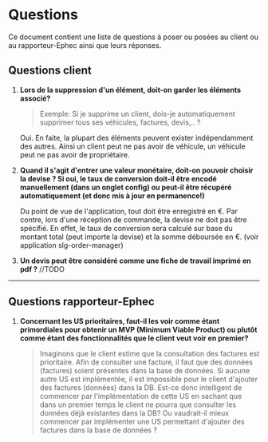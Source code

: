 # Questions 

Ce document contient une liste de questions à poser ou posées au client ou au rapporteur-Ephec ainsi que leurs réponses. 

## Questions client

1. **Lors de la suppression d'un élément, doit-on garder les éléments associé?** 
   > Exemple: Si je supprime un client, dois-je automatiquement supprimer tous ses véhicules, factures, devis,.. ?

   Oui. En faite, la plupart des éléments peuvent exister indépendamment des autres.
   Ainsi un client peut ne pas avoir de véhicule, un véhicule peut ne pas avoir de propriétaire.

2. **Quand il s'agit d'entrer une valeur monétaire, doit-on pouvoir choisir la devise ? Si oui, le taux de conversion doit-il être encodé manuellement (dans un onglet config) ou peut-il être récupéré automatiquement (et donc mis à jour en permanence!)**

   Du point de vue de l'application, tout doit être enregistré en €. Par contre, lors d'une réception de commande, la devise ne doit pas être spécifié. En effet, le taux de conversion sera calculé sur base du montant total (peut importe la devise) et la somme déboursée en €. (voir application slg-order-manager)

3. **Un devis peut être considéré comme une fiche de travail imprimé en pdf ?**
   //TODO

---
## Questions rapporteur-Ephec

1. **Concernant les US prioritaires, faut-il les voir comme étant primordiales pour obtenir un MVP (Minimum Viable Product) ou plutôt comme étant des fonctionnalités que le client veut voir en premier?**
   > Imaginons que le client estime que la consultation des factures est prioritaire. Afin de consulter une facture, il faut que des données (factures) soient présentes dans la base de données. Si aucune autre US est implémentée, il est impossible pour le client d'ajouter des factures (données) dans la DB. Est-ce donc intelligent de commencer par l'implémentation de cette US en sachant que dans un premier temps le client ne pourra que consulter les données déjà existantes dans la DB? Ou vaudrait-il mieux commencer par implémenter une US permettant d'ajouter des factures dans la base de données ? 
